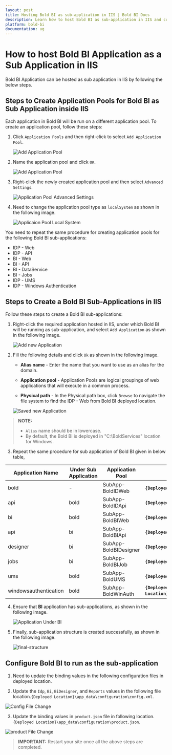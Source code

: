 ```yaml
---
layout: post
title: Hosting Bold BI as sub-application in IIS | Bold BI Docs
description: Learn how to host Bold BI as sub-application in IIS and configure Bold BI to run as sub-application in your server.
platform: bold-bi
documentation: ug
---
```


# How to host Bold BI Application as a Sub Application in IIS

Bold BI Application can be hosted as sub application in IIS by following the below steps.

## Steps to Create Application Pools for Bold BI as Sub Application inside IIS

Each application in Bold BI will be run on a different application pool. To create an application pool, follow these steps:

1. Click `Application Pools` and then right-click to select `Add Application Pool`.

   ![Add Application Pool](/bold-bi-docs/static/assets/embedded/faq/images/add-application-pool.png)

2. Name the application pool and click `OK`.

   ![Add Application Pool](/bold-bi-docs/static/assets/embedded/faq/images/name-application-pool.png#width=55%)

3. Right-click the newly created application pool and then select `Advanced Settings`.

   ![Application Pool Advanced Settings](/bold-bi-docs/static/assets/embedded/faq/images/application-pool-advanced-settings.png#width=55%)

4. Need to change the application pool type as `localSystem` as shown in the following image.

   ![Applicaion Pool Local System](/bold-bi-docs/static/assets/embedded/faq/images/application-pool-local-system.png#width=55%)

You need to repeat the same procedure for creating application pools for the following Bold BI sub-applications:

   * IDP - Web
   * IDP - API
   * BI - Web
   * BI - API
   * BI - DataService
   * BI - Jobs
   * IDP - UMS
   * IDP - Windows Authentication

## Steps to Create a Bold BI Sub-Applications in IIS

Follow these steps to create a Bold BI sub-applications:

1. Right-click the required application hosted in IIS, under which Bold BI will be running as sub-application, and select `Add Application` as shown in the following image.

   ![Add new Application](/bold-bi-docs/static/assets/embedded/faq/images/add-new-application.png#width=65%)

2. Fill the following details and click `Ok` as shown in the following image.

   * **Alias name** - Enter the name that you want to use as an alias for the domain.

   * **Application pool** - Application Pools are logical groupings of web applications that will execute in a common process.

   * **Physical path** - In the Physical path box, click `Browse` to navigate the file system to find the IDP - Web from Bold BI deployed location.

    ![Saved new Application](/bold-bi-docs/static/assets/embedded/faq/images/new-application-saved.png#width=65%)

> **NOTE:** 
> * `Alias` name should be in lowercase.
> * By default, the Bold BI is deployed in "C:\BoldServices" location for Windows.

3. Repeat the same procedure for sub application of Bold BI given in below table,

| Application Name     | Under Sub Application      | Application Pool |           Physical Path                      |
|-------------------   |-----------------------     |------------------|-------------------------------               |
| bold                 |	-                        | SubApp-BoldIDWeb     |  **`{Deployed Location}`**\idp\web       |
| api                  |	bold                     | SubApp-BoldIDApi     | **`{Deployed Location}`**\idp\api        |
| bi                   |	bold                     | SubApp-BoldBIWeb     | **`{Deployed Location}`**\bi\web         |
| api                  |  bi                        | SubApp-BoldBIApi     | **`{Deployed Location}`**\bi\api         |
| designer             |  bi          | SubApp-BoldBIDesigner| **`{Deployed Location}`**\bi\dataservice               |
| jobs                 |  bi          | SubApp-BoldBIJob     | **`{Deployed Location}`**\bi\jobs                      |
| ums                  |  bold        | SubApp-BoldUMS       | **`{Deployed Location}`**\idp\ums                      |
| windowsauthentication|  bold        | SubApp-BoldWinAuth   | **`{Deployed Location}`**\idp\windowsauthentication    |

4. Ensure that **BI** application has sub-applications, as shown in the following image.

   ![Application Under BI](/bold-bi-docs/static/assets/embedded/faq/images/application-under-bi.png#width=45%)

5. Finally, sub-application structure is created successfully, as shown in the following image.

   ![final-structure](/bold-bi-docs/static/assets/embedded/faq/images/final-sub-application.png#width=45%)

## Configure Bold BI to run as the sub-application

1. Need to update the binding values in the following configuration files in deployed location.

2. Update the `Idp`, `Bi`, `BiDesigner`, and `Reports` values in the following file location.`{Deployed Location}\app_data\configuration\config.xml`.

  ![Config File Change](/bold-bi-docs/static/assets/embedded/faq/images/config-file-change.png)

3. Update the binding values in `product.json` file in following location. `{Deployed Location}\app_data\configuration\product.json`.

  ![product File Change](/bold-bi-docs/static/assets/embedded/faq/images/product-file-change.png#width=65%)

> **IMPORTANT:**  Restart your site once all the above steps are completed.
